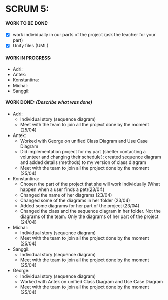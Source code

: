 # SCRUM 5:
#### WORK TO BE DONE:

 - [X] work individually in our parts of the project (ask the teacher for your part)
 - [X] Unify files (UML)

#### WORK IN PROGRESS:

* Adri:
* Antek:
* Konstantina:
* Michal: 
* Sanggil:

#### WORK DONE: *(Describe what was done)*

 * Adri:
   - Individual story (sequence diagram)
   - Meet with the team to join all the project done by the moment (25/04)
 * Antek:
   - Worked with George on unified Class Diagram and Use Case Diagram
   - Did implementation project for my part (shelter contacting a volunteer and changing their schedule): created sequence diagram and          added details (methods) to my version of class diagram
   - Meet with the team to join all the project done by the moment (25/04)
 * Konstantina:
   - Chosen the part of the project that she will work individually (What happen when a user finds a pet)(23/04)
   - Changed the name of her diagrams (23/04)
   - Changed some of the diagrams in her folder (23/04)
   - Added some diagrams for her part of the project (23/04)
   - Changed the class and the sequence diagram in her folder. Not the diagrams of the team. Only the diagrams
   of her part of the project (24/04)
 * Michal: 
   - Individual story (sequence diagram)
   - Meet with the team to join all the project done by the moment (25/04)
 * Sanggil:
   - Individual story (sequence diagram)
   - Meet with the team to join all the project done by the moment (25/04)
 * George:
   - Individual story (sequence diagram)
   - Worked with Antek on unified Class Diagram and Use Case Diagram
   - Meet with the team to join all the project done by the moment (25/04)
